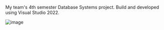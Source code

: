 My team's 4th semester Database Systems project. Build and developed using Visual Studio 2022.

![image](https://user-images.githubusercontent.com/64956185/175757305-e3571d9e-9dcc-4823-a4ed-7b7a24cfefab.png)
